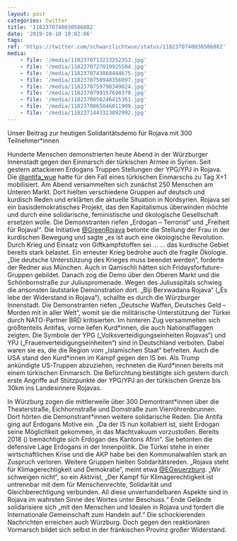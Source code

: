 ```yaml
---
layout: post
categories: twitter
title: '1182370740030586882'
date: '2019-10-10 19:02:06'
tags: 
ref: 'https://twitter.com/schwarzlichtwue/status/1182370740030586882'
media:
    - file: '/media/1182370713233252353.jpg'
    - file: '/media/1182370727019925504.jpg'
    - file: '/media/1182370743868444675.jpg'
    - file: '/media/1182370750948356097.jpg'
    - file: '/media/1182370759798349824.jpg'
    - file: '/media/1182370799157690370.jpg'
    - file: '/media/1182370856246415361.jpg'
    - file: '/media/1182370865046011909.jpg'
    - file: '/media/1182371443323092992.jpg'
---
```

Unser Beitrag zur heutigen Solidaritätsdemo für Rojava mit 300 Teilnehmer\*innen

 
Hunderte Menschen demonstrierten heute Abend in der Würzburger Innenstadt gegen den Einmarsch der türkischen Armee in Syrien. Seit gestern attackieren Erdogans Truppen Stellungen der YPG/YPJ in Rojava. 
Die [@antifa_wue](https://twitter.com/antifa_wue) hatte für den Fall eines türkischen Einmarschs zu Tag X+1 mobilisiert. Am Abend versammelten sich zunächst 250 Menschen am Unteren Markt. Dort hielten verschiedene Gruppen auf deutsch und kurdisch Reden und erklärten die aktuelle Situation in Nordsyrien. 
Rojava sei ein basisdemokratisches Projekt, das den Kapitalismus überwinden möchte und durch eine solidarische, feministische und ökologische Gesellschaft ersetzen wolle.
Die Demonstranten riefen „Erdogan – Terrorist“ und „Freiheit für Rojava!“. Die Initiative [@GreenRojava](https://twitter.com/GreenRojava) betonte die Stellung der Frau in der kurdischen Bewegung und sagte „es ist auch eine ökologische Revolution. Durch Krieg und Einsatz von Giftkampfstoffen sei … 
… das kurdische Gebiet bereits stark belastet. Ein erneuter Krieg bedrohe auch die fragile Ökologie. „Die deutsche Unterstützung des Krieges muss beendet werden“, forderte der Redner aus München. Auch in Qamischli hätten sich Fridaysforfuture-Gruppen gebildet. 
Danach zog die Demo über den Oberen Markt und die Schönbornstraße zur Juliuspromenade. Wegen des Juliusspitals schwieg die ansonsten lautstarke Demonstration dort. „Biji Berxwadana Rojava“ („Es lebe der Widerstand in Rojava“), schallte es durch die Würzburger Innenstadt. 
Die Demonstranten riefen „Deutsche Waffen, Deutsches Geld – Morden mit in aller Welt“, womit sie die militärische Unterstützung der Türkei durch NATO-Partner BRD kritisierten.
Im hinteren Zug versammelten sich größtenteils Antifas, vorne liefen Kurd\*innen, die auch Nationalflaggen zeigten.
Die Symbole der YPG („Volksverteidigungseinheiten Rojavas“) und YPJ („Frauenverteidigungseinheiten“) sind in Deutschland verboten. Dabei waren sie es, die die Region vom „Islamischen Staat“ befreiten.
Auch die USA stand den Kurd\*innen im Kampf gegen den IS bei. Als Trump ankündigte US-Truppen abzuziehen, rechneten die Kurd\*innen bereits mit einem türkischen Einmarsch. Die Befürchtung bestätigte sich gestern durch erste Angriffe auf Stützpunkte der YPG/YPJ an der   türkischen Grenze bis 30km ins Landesinnere Rojavas. 



In Würzburg zogen die mittlerweile über 300 Demontrant\*innen über die Theaterstraße, Eichhornstraße und Domstraße zum Vierröhrenbrunnen. Dort hörten die Demonstrant\*innen weitere solidarische Reden.
Die Antifa ging auf Erdogans Motive ein. „Da der IS nun kollabiert ist, sieht Erdogan seine Möglichkeit gekommen, in das Machtvakuum vorzustoßen. Bereits 2018 () bemächtigte sich Erdogan des Kantons Afrin“. Sie betonten die defensive Lage Erdogans in der Innenpolitik. 
Die Türkei stehe in einer wirtschaftlichen Krise und die AKP habe bei den Kommunalwahlen stark an Zuspruch verloren.
Weitere Gruppen hielten Solidaritätsreden. „Rojava steht für Klimagerechtigkeit und Demokratie“, meint etwa [@EGwuerzburg](https://twitter.com/EGwuerzburg). „Wir schweigen nicht“, so ein Aktivist, „Der Kampf für Klimagerechtigkeit ist untrennbar  mit dem für Menschenrechte, Solidarität und Gleichberechtigung verbunden. All diese unverhandelbaren Aspekte sind in Rojava im wahrsten Sinne des Wortes unter Beschuss.“
Ende Gelände solidarisiere sich „mit den Menschen und Idealen in Rojava und fordert die Internationale Gemeinschaft zum Handeln auf.“
Die schockierenden Nachrichten erreichen auch Würzburg. Doch gegen den reaktionären Vormarsch bildet sich selbst in der fränkischen Provinz großer Widerstand.